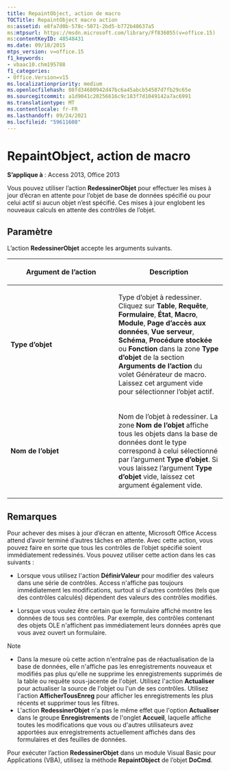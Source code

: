 ```yaml
---
title: RepaintObject, action de macro
TOCTitle: RepaintObject macro action
ms:assetid: e8fa7d0b-578c-5071-2bd5-b772b48637a5
ms:mtpsurl: https://msdn.microsoft.com/library/Ff836055(v=office.15)
ms:contentKeyID: 48548431
ms.date: 09/18/2015
mtps_version: v=office.15
f1_keywords:
- vbaac10.chm195788
f1_categories:
- Office.Version=v15
ms.localizationpriority: medium
ms.openlocfilehash: 08fd34680942d47bc6a45abcb54587d7fb29c65e
ms.sourcegitcommit: a1d9041c20256616c9c183f7d1049142a7ac6991
ms.translationtype: MT
ms.contentlocale: fr-FR
ms.lasthandoff: 09/24/2021
ms.locfileid: "59611608"
---
```

# <a name="repaintobject-macro-action"></a>RepaintObject, action de macro

**S’applique à** : Access 2013, Office 2013

Vous pouvez utiliser l’action **RedessinerObjet** pour effectuer les mises à jour d’écran en attente pour l’objet de base de données spécifié ou pour celui actif si aucun objet n’est spécifié. Ces mises à jour englobent les nouveaux calculs en attente des contrôles de l’objet.

## <a name="setting"></a>Paramètre

L’action **RedessinerObjet** accepte les arguments suivants.

<table>
<colgroup>
<col style="width: 50%" />
<col style="width: 50%" />
</colgroup>
<thead>
<tr class="header">
<th><p>Argument de l’action</p></th>
<th><p>Description</p></th>
</tr>
</thead>
<tbody>
<tr class="odd">
<td><p><strong>Type d’objet</strong></p></td>
<td><p>Type d’objet à redessiner. Cliquez sur <strong>Table</strong>, <strong>Requête</strong>, <strong>Formulaire</strong>, <strong>État</strong>, <strong>Macro</strong>, <strong>Module</strong>, <strong>Page d’accès aux données</strong>, <strong>Vue serveur</strong>, <strong>Schéma</strong>, <strong>Procédure stockée</strong> ou <strong>Fonction</strong> dans la zone <strong>Type d’objet</strong> de la section <strong>Arguments de l’action</strong> du volet Générateur de macro. Laissez cet argument vide pour sélectionner l’objet actif.</p></td>
</tr>
<tr class="even">
<td><p><strong>Nom de l’objet</strong></p></td>
<td><p>Nom de l’objet à redessiner. La zone <strong>Nom de l’objet</strong> affiche tous les objets dans la base de données dont le type correspond à celui sélectionné par l’argument <strong>Type d’objet</strong>. Si vous laissez l’argument <strong>Type d’objet</strong> vide, laissez cet argument également vide.</p></td>
</tr>
</tbody>
</table>


## <a name="remarks"></a>Remarques

Pour achever des mises à jour d’écran en attente, Microsoft Office Access attend d’avoir terminé d’autres tâches en attente. Avec cette action, vous pouvez faire en sorte que tous les contrôles de l’objet spécifié soient immédiatement redessinés. Vous pouvez utiliser cette action dans les cas suivants :

- Lorsque vous utilisez l'action **DéfinirValeur** pour modifier des valeurs dans une série de contrôles. Access n'affiche pas toujours immédiatement les modifications, surtout si d'autres contrôles (tels que des contrôles calculés) dépendent des valeurs des contrôles modifiés.

- Lorsque vous voulez être certain que le formulaire affiché montre les données de tous ses contrôles. Par exemple, des contrôles contenant des objets OLE n'affichent pas immédiatement leurs données après que vous avez ouvert un formulaire.

> [!NOTE]
> - Dans la mesure où cette action n'entraîne pas de réactualisation de la base de données, elle n'affiche pas les enregistrements nouveaux et modifiés pas plus qu'elle ne supprime les enregistrements supprimés de la table ou requête sous-jacente de l'objet. Utilisez l'action **Actualiser** pour actualiser la source de l'objet ou l'un de ses contrôles. Utilisez l'action **AfficherTousEnreg** pour afficher les enregistrements les plus récents et supprimer tous les filtres.
> - L'action **RedessinerObjet** n'a pas le même effet que l'option **Actualiser** dans le groupe **Enregistrements** de l'onglet **Accueil**, laquelle affiche toutes les modifications que vous ou d'autres utilisateurs avez apportées aux enregistrements actuellement affichés dans des formulaires et des feuilles de données.

Pour exécuter l’action **RedessinerObjet** dans un module Visual Basic pour Applications (VBA), utilisez la méthode **RepaintObject** de l’objet **DoCmd**.

